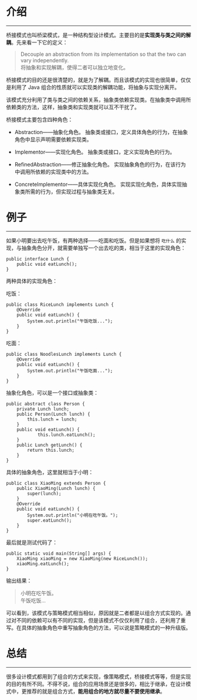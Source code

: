 # 介绍

---------------

桥接模式也叫桥梁模式，是一种结构型设计模式。主要目的是**实现类与类之间的解耦**。先来看一下它的定义：

> Decouple an abstraction from its implementation so that the two can vary independently.<br/>
> 将抽象和实现解耦，使得二者可以独立地变化。

桥接模式的目的还是很清楚的，就是为了解耦。而且该模式的实现也很简单，仅仅是利用了 Java 组合的性质就可以实现类的解耦功能，将抽象与实现分离开。

该模式充分利用了类与类之间的依赖关系，抽象类依赖实现类。在抽象类中调用所依赖类的方法，这样，抽象类和实现类就可以互不干扰了。

桥接模式主要包含四种角色：

* Abstraction——抽象化角色。
抽象类或接口，定义具体角色的行为，在抽象角色中显示声明需要依赖实现类。

* Implementor——实现化角色。
抽象类或接口，定义实现角色的行为。

* RefinedAbstraction——修正抽象化角色。
实现抽象角色的行为，在该行为中调用所依赖的实现类中的方法。

* ConcreteImplementor——具体实现化角色。
实现实现化角色，具体实现抽象类所需的行为，但实现过程与抽象类无关。 

# 例子

----------------

如果小明要出去吃午饭，有两种选择——吃面和吃饭。但是如果想将 `吃什么` 的实现，与抽象角色分开，就需要单独写一个出去吃的类，相当于这里的实现角色：

	public interface Lunch {
		public void eatLunch();
	}

两种具体的实现角色：

吃饭：

	public class RiceLunch implements Lunch {
		@Override
		public void eatLunch() {
			System.out.println("午饭吃饭...");	
		}
	}

吃面：

	public class NoodlesLunch implements Lunch {
		@Override
		public void eatLunch() {
			System.out.println("午饭吃面...");
		}
	}

抽象化角色，可以是一个接口或抽象类：

	public abstract class Person {
		private Lunch lunch;
		public Person(Lunch lunch) {
			this.lunch = lunch;
		}
		public void eatLunch() {
				this.lunch.eatLunch();
		}
		public Lunch getLunch() {
			return this.lunch;
		}
	}

具体的抽象角色，这里就相当于小明：

	public class XiaoMing extends Person {
		public XiaoMing(Lunch lunch) {
			super(lunch);
		}
		@Override
		public void eatLunch() {
			System.out.println("小明在吃午饭。");
			super.eatLunch();
		}
	}

最后就是测试代码了：

	public static void main(String[] args) {
		XiaoMing xiaoMing = new XiaoMing(new RiceLunch());
		xiaoMing.eatLunch();
	}

输出结果：

> 小明在吃午饭。<br/>
午饭吃饭...

可以看到，该模式与策略模式相当相似，原因就是二者都是以组合方式实现的。通过对不同的依赖可以有不同的实现，但是该模式不仅仅利用了组合，还利用了重写。在具体的抽象角色中重写抽象角色的方法，可以说是策略模式的一种升级版。

# 总结

-----------------

很多设计模式都用到了组合的方式来实现，像策略模式，桥接模式等等，但是实现的目的有所不同。不得不说，组合的应用场景还是很多的，相比于继承，在设计模式中，更推荐的就是组合方式，**能用组合的地方就尽量不要使用继承**。